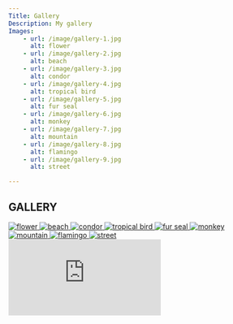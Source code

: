 ```yaml
---
Title: Gallery
Description: My gallery
Images: 
    - url: /image/gallery-1.jpg
      alt: flower
    - url: /image/gallery-2.jpg
      alt: beach
    - url: /image/gallery-3.jpg
      alt: condor
    - url: /image/gallery-4.jpg
      alt: tropical bird
    - url: /image/gallery-5.jpg
      alt: fur seal
    - url: /image/gallery-6.jpg
      alt: monkey
    - url: /image/gallery-7.jpg
      alt: mountain
    - url: /image/gallery-8.jpg
      alt: flamingo
    - url: /image/gallery-9.jpg
      alt: street

--- 
```

GALLERY
-----------------------
<!-- ================== -->

<div class="gallery-container">
    <!-- <a href="%assets_url%/img/gallery-1.jpg" target="_blank">
        <picture>
            <source media="(min-width: 767px)" srcset="%assets_url%/img/gallery-1.jpg?w=500&h=500&crop-to-fit&q=80">
            <source media="(min-width: 376px)" srcset="assets_url%/img/gallery-1.jpg?w=333&h=333&crop-to-fit">
            <img src="%assets_url%/img/gallery-1.jpg?w=300&h=300&crop-to-fit" alt="flower">
        </picture>
    </a> -->
    <a href="%base_url%/image/gallery-1.jpg" target="_blank">
        <picture>
            <source media="(min-width: 767px)" srcset="%base_url%/image/gallery-1.jpg?w=500&h=500&crop-to-fit&q=80">
            <source media="(min-width: 376px)" srcset="%base_url%/image/gallery-1.jpg?w=333&h=333&crop-to-fit">
            <img src="%base_url%/image/gallery-1.jpg?w=300&h=300&crop-to-fit" alt="flower" defer>
        </picture>
    </a>
    <a href="%base_url%/image/gallery-2.jpg" target="_blank">
        <picture>
            <source media="(min-width: 767px)" srcset="%base_url%/image/gallery-2.jpg?w=500&h=500&crop-to-fit&q=80">
            <source media="(min-width: 376px)" srcset="%base_url%/image/gallery-2.jpg?w=333&h=333&crop-to-fit">
            <img src="%base_url%/image/gallery-2.jpg?w=300&h=300&crop-to-fit" alt="beach" defer>
        </picture>
    </a>
    <a href="%base_url%/image/gallery-3.jpg" target="_blank">
        <picture>
            <source media="(min-width: 767px)" srcset="%base_url%/image/gallery-3.jpg?w=500&h=500&crop-to-fit&q=80">
            <source media="(min-width: 376px)" srcset="%base_url%/image/gallery-3.jpg?w=333&h=333&crop-to-fit">
            <img src="%base_url%/image/gallery-3.jpg?w=300&h=300&crop-to-fit" alt="condor" defer>
        </picture>
    </a>
    <a href="%base_url%/image/gallery-4.jpg" target="_blank">
        <picture>
            <source media="(min-width: 767px)" srcset="%base_url%/image/gallery-4.jpg?w=500&h=500&crop-to-fit&q=80">
            <source media="(min-width: 376px)" srcset="%base_url%/image/gallery-4.jpg?w=333&h=333&crop-to-fit">
            <img src="%base_url%/image/gallery-4.jpg?w=300&h=300&crop-to-fit" alt="tropical bird" defer>
        </picture>
    </a>
    <a href="%base_url%/image/gallery-5.jpg" target="_blank">
        <picture>
            <source media="(min-width: 767px)" srcset="%base_url%/image/gallery-5.jpg?w=500&h=500&crop-to-fit&q=80">
            <source media="(min-width: 376px)" srcset="%base_url%/image/gallery-5.jpg?w=333&h=333&crop-to-fit">
            <img src="%base_url%/image/gallery-5.jpg?w=300&h=300&crop-to-fit" alt="fur seal" defer>
        </picture>
    </a>
    <a href="%base_url%/image/gallery-6.jpg" target="_blank">
        <picture>
            <source media="(min-width: 767px)" srcset="%base_url%/image/gallery-6.jpg?w=500&h=500&crop-to-fit&q=80">
            <source media="(min-width: 376px)" srcset="%base_url%/image/gallery-6.jpg?w=333&h=333&crop-to-fit">
            <img src="%base_url%/image/gallery-6.jpg?w=300&h=300&crop-to-fit" alt="monkey" defer>
        </picture>
    </a>
    <a href="%base_url%/image/gallery-7.jpg" target="_blank">
        <picture>
            <source media="(min-width: 767px)" srcset="%base_url%/image/gallery-7.jpg?w=500&h=500&crop-to-fit&q=80">
            <source media="(min-width: 376px)" srcset="%base_url%/image/gallery-7.jpg?w=333&h=333&crop-to-fit">
            <img src="%base_url%/image/gallery-7.jpg?w=300&h=300&crop-to-fit" alt="mountain" defer>
        </picture>
    </a>
    <a href="%base_url%/image/gallery-8.jpg" target="_blank">
        <picture>
            <source media="(min-width: 767px)" srcset="%base_url%/image/gallery-8.jpg?w=500&h=500&crop-to-fit&q=80">
            <source media="(min-width: 376px)" srcset="%base_url%/image/gallery-8.jpg?w=333&h=333&crop-to-fit">
            <img src="%base_url%/image/gallery-8.jpg?w=300&h=300&crop-to-fit" alt="flamingo" defer>
        </picture>
    </a>
    <a href="%base_url%/image/gallery-9.jpg" target="_blank">
        <picture>
            <source media="(min-width: 767px)" srcset="%base_url%/image/gallery-9.jpg?w=500&h=500&crop-to-fit&q=80">
            <source media="(min-width: 376px)" srcset="%base_url%/image/gallery-9.jpg?w=333&h=333&crop-to-fit">
            <img src="%base_url%/image/gallery-9.jpg?w=300&h=300&crop-to-fit" alt="street" defer>
        </picture>
    </a>
</div>
<div class="embed-container">
    <iframe src="https://www.youtube.com/embed/EPI4EFB744Y?controls=0" title="tenerife" frameborder="0" allowfullscreen></iframe>
</div>
